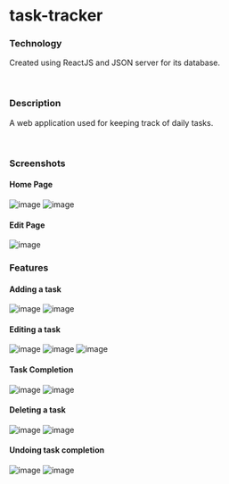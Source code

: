 # task-tracker

### Technology
Created using ReactJS and JSON server for its database.

<br>

### Description
A web application used for keeping track of daily tasks.

<br>

### Screenshots
#### Home Page
![image](https://user-images.githubusercontent.com/46513334/157322746-a2cc557c-3302-4bf4-8221-238ac0e223db.png)
![image](https://user-images.githubusercontent.com/46513334/157322758-1a83bcbf-e768-4140-bf3f-6630f326009c.png)

#### Edit Page
![image](https://user-images.githubusercontent.com/46513334/157322886-c7aa5d15-23c7-48a3-8235-849ed7c204b8.png)

### Features

#### Adding a task
![image](https://user-images.githubusercontent.com/46513334/157323328-5340b60e-6363-4420-8f77-9ea2332dac17.png)
![image](https://user-images.githubusercontent.com/46513334/157323359-6a9b34e1-eaad-410d-a698-da0e3edd28f2.png)

#### Editing a task
![image](https://user-images.githubusercontent.com/46513334/157323456-2f02ad8a-46cf-423e-aac6-c6d1bf0ba13d.png)
![image](https://user-images.githubusercontent.com/46513334/157323536-8f384998-3237-4324-b43f-39af803d0066.png)
![image](https://user-images.githubusercontent.com/46513334/157323557-fd0397ae-a03a-4adc-99d4-a3a8a5d647d5.png)

#### Task Completion
![image](https://user-images.githubusercontent.com/46513334/157323638-04128dc9-d146-4281-ba9c-da81bbe754e8.png)
![image](https://user-images.githubusercontent.com/46513334/157323649-c961ea2a-835b-44a4-acfb-4b579fcd54aa.png)

#### Deleting a task
![image](https://user-images.githubusercontent.com/46513334/157323778-8303cee2-2141-4a1b-bba9-3d24c14cb251.png)
![image](https://user-images.githubusercontent.com/46513334/157323801-37c5f05f-d481-462d-b527-7472829961e5.png)

#### Undoing task completion
![image](https://user-images.githubusercontent.com/46513334/157323858-5dcc1883-af4f-45a8-bbaf-1428908c3a24.png)
![image](https://user-images.githubusercontent.com/46513334/157323874-5566ffba-8b45-467d-bb5f-91ef4c2c4498.png)
